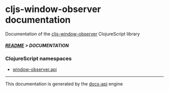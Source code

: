 
# cljs-window-observer documentation

Documentation of the [cljs-window-observer](https://github.com/bithandshake/cljs-window-observer) ClojureScript library

##### [README](../README.md) > DOCUMENTATION

### ClojureScript namespaces

* [window-observer.api](cljs/window-observer/API.md)

---

This documentation is generated by the [docs-api](https://github.com/bithandshake/docs-api) engine


